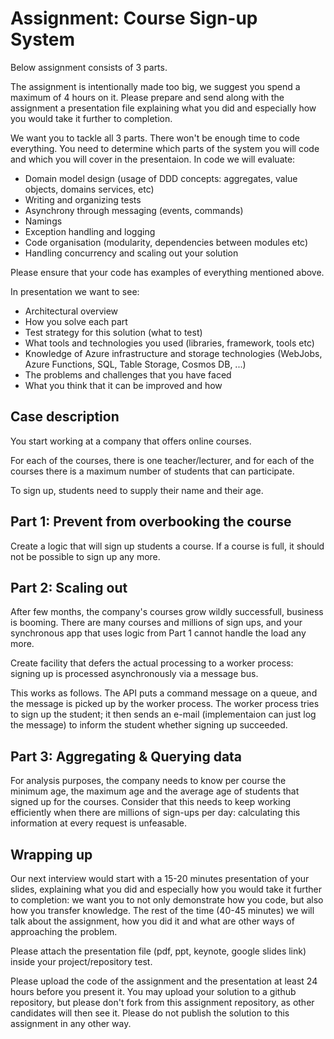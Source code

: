 # Assignment: Course Sign-up System

Below assignment consists of 3 parts.

The assignment is intentionally made too big, we suggest you spend a maximum of 4 hours on it. Please prepare and send along with the assignment a presentation file explaining what you did and especially how you would take it further to completion.

We want you to tackle all 3 parts. There won't be enough time to code everything. You need to determine which parts of the system you will code and which you will cover in the presentaion. 
In code we will evaluate:

- Domain model design (usage of DDD concepts: aggregates, value objects, domains services, etc)
- Writing and organizing tests
- Asynchrony through messaging (events, commands)
- Namings
- Exception handling and logging
- Code organisation (modularity, dependencies between modules etc)
- Handling concurrency and scaling out your solution

Please ensure that your code has examples of everything mentioned above.

In presentation we want to see:

- Architectural overview
- How you solve each part
- Test strategy for this solution (what to test)
- What tools and technologies you used (libraries, framework, tools etc)
- Knowledge of Azure infrastructure and storage technologies (WebJobs, Azure Functions, SQL, Table Storage, Cosmos DB, ...)
- The problems and challenges that you have faced
- What you think that it can be improved and how


## Case description

You start working at a company that offers online courses.

For each of the courses, there is one teacher/lecturer, and for each of the courses
there is a maximum number of students that can participate. 

To sign up, students need to supply their name and their age.

## Part 1: Prevent from overbooking the course

Create a logic that will sign up students a course. 
If a course is full, it should not be possible to sign up any more.

## Part 2: Scaling out

After few months, the company's courses grow wildly successfull, business is 
booming. There are many courses and millions of sign ups, and your synchronous 
app that uses logic from Part 1 cannot handle the load any more.

Create facility that defers the actual processing to a 
worker process: signing up is processed asynchronously via a message bus.

This works as follows. The API puts a command message on a queue, and the 
message is picked up by the worker process. The worker process tries to sign 
up the student; it then sends an e-mail (implementaion can just log the message) to inform the student whether signing 
up succeeded.

## Part 3: Aggregating & Querying data

For analysis purposes, the company needs to know per course the minimum age, the
maximum age and the average age of students that signed up for the courses.
Consider that this needs to keep working efficiently when there are millions 
of sign-ups per day: calculating this information at every request is unfeasable.

## Wrapping up

Our next interview would start with a 15-20 minutes presentation of your slides, explaining what you did and especially how you would take it further to completion: we want you to not only demonstrate how you code, but also how you transfer knowledge. The rest of the time (40-45 minutes) we will talk about the assignment, how you did it and what are other ways of approaching the problem.

Please attach the presentation file (pdf, ppt, keynote, google slides link) inside your project/repository test.

Please upload the code of the assignment and the presentation at least 24 hours before you present it. You may upload your solution to a github repository, but please don't fork from this assignment repository, as other candidates will then see it. Please do not publish the solution to this assignment in any other way.
